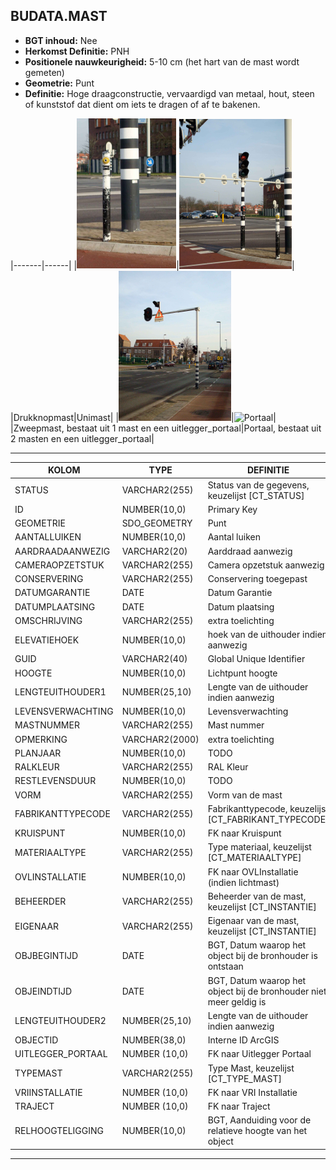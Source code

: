 ﻿## BUDATA.MAST


* __BGT inhoud:__ Nee
* __Herkomst Definitie:__ PNH
* __Positionele nauwkeurigheid:__ 5-10 cm (het hart van de mast wordt gemeten)
* __Geometrie:__ Punt
* __Definitie:__ Hoge draagconstructie, vervaardigd van metaal, hout, steen of kunststof dat dient om iets te dragen of af te bakenen.




|-------|------|
|![Drukknopmast](mast_1.png)|![Unimast](mast_2.png)|
|Drukknopmast|Unimast|
|![Zweepmast](mast_3.png)|![Portaal](\mast_4.png)|
|Zweepmast, bestaat uit 1 mast en een uitlegger_portaal|Portaal, bestaat uit 2 masten en een uitlegger_portaal|

***

|KOLOM                           	|TYPE          	|DEFINITIE|
|------                          	|----          	|-----    |
|STATUS                          	|VARCHAR2(255) 	|Status van de gegevens, keuzelijst [CT_STATUS]|
|ID                              	|NUMBER(10,0)  	|Primary Key|
|GEOMETRIE                       	|SDO_GEOMETRY  	|Punt|
|AANTALLUIKEN                    	|NUMBER(10,0)  	|Aantal luiken|
|AARDRAADAANWEZIG                	|VARCHAR2(20)  	|Aarddraad aanwezig|
|CAMERAOPZETSTUK                 	|VARCHAR2(255) 	|Camera opzetstuk aanwezig|
|CONSERVERING                    	|VARCHAR2(255) 	|Conservering toegepast|
|DATUMGARANTIE                   	|DATE          	|Datum Garantie|
|DATUMPLAATSING                  	|DATE          	|Datum plaatsing|
|OMSCHRIJVING                    	|VARCHAR2(255) 	|extra toelichting|
|ELEVATIEHOEK                    	|NUMBER(10,0)  	|hoek van de uithouder indien aanwezig|
|GUID                            	|VARCHAR2(40)  	|Global Unique Identifier|
|HOOGTE                          	|NUMBER(10,0)  	|Lichtpunt hoogte|
|LENGTEUITHOUDER1                	|NUMBER(25,10) 	|Lengte van de uithouder indien aanwezig|
|LEVENSVERWACHTING               	|NUMBER(10,0)  	|Levensverwachting|
|MASTNUMMER                      	|VARCHAR2(255) 	|Mast nummer|
|OPMERKING                       	|VARCHAR2(2000)	|extra toelichting|
|PLANJAAR                        	|NUMBER(10,0)  	|TODO|
|RALKLEUR                        	|VARCHAR2(255) 	|RAL Kleur|
|RESTLEVENSDUUR                  	|NUMBER(10,0)  	|TODO|
|VORM                            	|VARCHAR2(255) 	|Vorm van de mast|
|FABRIKANTTYPECODE               	|VARCHAR2(255) 	|Fabrikanttypecode, keuzelijst [CT_FABRIKANT_TYPECODE]|
|KRUISPUNT                       	|NUMBER(10,0)  	|FK naar Kruispunt|
|MATERIAALTYPE                   	|VARCHAR2(255)  |Type materiaal, keuzelijst [CT_MATERIAALTYPE]|
|OVLINSTALLATIE                  	|NUMBER(10,0)  	|FK naar OVLInstallatie (indien lichtmast)|
|BEHEERDER                       	|VARCHAR2(255) 	|Beheerder van de mast, keuzelijst [CT_INSTANTIE]|
|EIGENAAR                        	|VARCHAR2(255) 	|Eigenaar van de mast, keuzelijst [CT_INSTANTIE]|
|OBJBEGINTIJD                    	|DATE          	|BGT, Datum waarop het object bij de bronhouder is ontstaan|
|OBJEINDTIJD                     	|DATE          	|BGT, Datum waarop het object bij de bronhouder niet meer geldig is|
|LENGTEUITHOUDER2                	|NUMBER(25,10) 	|Lengte van de uithouder indien aanwezig|
|OBJECTID                        	|NUMBER(38,0)   |Interne ID ArcGIS|
|UITLEGGER_PORTAAL					|NUMBER (10,0)	|FK naar Uitlegger Portaal|
|TYPEMAST							|VARCHAR2(255)	|Type Mast, keuzelijst [CT_TYPE_MAST]|
|VRIINSTALLATIE						|NUMBER (10,0)	|FK naar VRI Installatie|
|TRAJECT							|NUMBER (10,0)	|FK naar Traject|
|RELHOOGTELIGGING                	|NUMBER(10,0)  	|BGT, Aanduiding voor de relatieve hoogte van het object|

***

